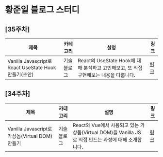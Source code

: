# 황준일 블로그 스터디


## [35주차]

|제목|카테고리|설명|링크|
|---|---|---|---|
|Vanilla Javascript로 React UseState Hook 만들기(초안)|기술블로그|React의 UseState Hook에 대해 분석하고 고민해보고, 또 직접 구현해보는 내용을 다룹니다.|[링크](https://junilhwang.github.io/TIL/Javascript/Design/Vanilla-JS-Make-useSate-hook/)|

## [34주차]

|제목|카테고리|설명|링크|
|---|---|---|---|
|Vanilla Javascript로 가상돔(Virtual DOM) 만들기|기술블로그|React와 Vue에서 사용되고 있는 가상돔(Virtual DOM)을 Vanilla JS로 직접 만드는 과정에 대해 소개합니다.|[링크](https://junilhwang.github.io/TIL/Javascript/Design/Vanilla-JS-Virtual-DOM/)|
